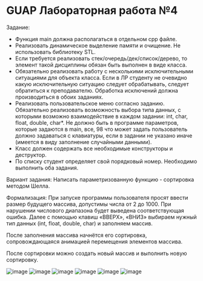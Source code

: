 # GUAP Лабораторная работа №4

Задание:

* Функция main должна располагаться в отдельном cpp файле.
* Реализовать динамическое выделение памяти и очищение. Не использовать библиотеку STL.
* Если требуется реализовать стек/очередь/дек/список/дерево, то элемент такой дисциплины обязан быть выполнен в виде класса.
* Обязательно реализовать работу с несколькими исключительными ситуациями для объекта класса. Если в ЛР студенту не очевидно какую исключительную ситуацию следует обрабатывать, следует обратиться к преподавателю. Обработка исключений должна производиться в обоих заданиях.
* Реализовать пользовательское меню согласно заданию. Обязательно реализовать возможность выбора типа данных, с которыми возможно взаимодействие в каждом задании: int, char, float, double, char*. Не должно быть в программе параметров, которые задаются в main, все, 98 что может задать пользователь должно задаваться с клавиатуры, если в задании не указано иначе (имеется в виду заполнение случайными данными).
* Класс должен содержать все необходимые конструкторы и деструктор.
* По списку студент определяет свой порядковый номер. Необходимо выполнить оба
задания.

Вариант задания:
Написать параметризованную функцию - сортировка методом Шелла.

Формализация:
При запуске программы пользователя просят ввести размер будущего массива, допустимы числа от 2 до 1000. При нарушении числового диапазона будет выведена соответствующая ошибка.
Далее с помощью клавиш «ВВЕРХ», «ВНИЗ» выбираем нужный тип данных (int, float, double, char) и заполняем массив. 

После заполнения массива начнётся его сортировка, сопровождающаяся анимацией перемещения элементов массива. 

После сортировки можно создать новый массив и выполнить новую сортировку.

![image](https://user-images.githubusercontent.com/43295090/169148710-b22f5364-0c3c-4497-8284-4132e6d3b0de.png)
![image](https://user-images.githubusercontent.com/43295090/169148714-962558f9-7d44-49f8-880a-5689ce4a71d3.png)
![image](https://user-images.githubusercontent.com/43295090/169148724-c0ca9a48-2c67-40ab-ba00-013633e55201.png)
![image](https://user-images.githubusercontent.com/43295090/169148736-8906c290-3422-4e17-a049-24236f6f976c.png)
![image](https://user-images.githubusercontent.com/43295090/169148746-45fd5f55-d6d6-4334-bb3e-7b43185c7695.png)
![image](https://user-images.githubusercontent.com/43295090/169148755-8fc40255-eda3-49dc-a2c7-1fcdfaedcad4.png)

